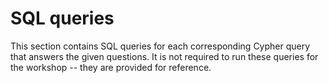 # SQL queries

This section contains SQL queries for each corresponding Cypher query that answers the given questions.
It is not required to run these queries for the workshop -- they are provided for reference.
